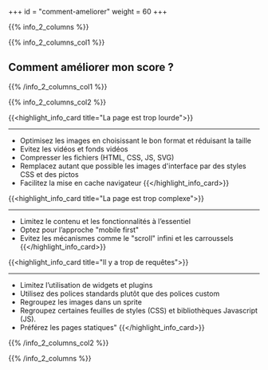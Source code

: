 +++
id = "comment-ameliorer"
weight = 60
+++

{{% info_2_columns %}}

{{% info_2_columns_col1 %}}

## Comment améliorer mon score ?

{{% /info_2_columns_col1 %}}

{{% info_2_columns_col2 %}}

{{<highlight_info_card title="La page est trop lourde">}}

---

- Optimisez les images en choisissant le bon format et réduisant la taille
- Evitez les vidéos et fonds vidéos
- Compresser les fichiers (HTML, CSS, JS, SVG)
- Remplacez autant que possible les images d'interface par des styles CSS et des pictos
- Facilitez la mise en cache navigateur {{</highlight_info_card>}}

{{<highlight_info_card title="La page est trop complexe">}}

---

- Limitez le contenu et les fonctionnalités à l’essentiel
- Optez pour l’approche "mobile first"
- Evitez les mécanismes comme le "scroll" infini et les carroussels {{</highlight_info_card>}}

{{<highlight_info_card title="Il y a trop de requêtes">}}

---

- Limitez l’utilisation de widgets et plugins
- Utilisez des polices standards plutôt que des polices custom
- Regroupez les images dans un sprite
- Regroupez certaines feuilles de styles (CSS) et bibliothèques Javascript (JS).
- Préférez les pages statiques" {{</highlight_info_card>}}

{{% /info_2_columns_col2 %}}

{{% /info_2_columns %}}
